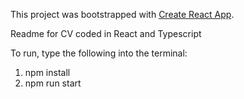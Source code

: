 This project was bootstrapped with [Create React App](https://github.com/facebookincubator/create-react-app).

Readme for CV coded in React and Typescript

To run, type the following into the terminal:
1. npm install
2. npm run start